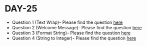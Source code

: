 # DAY-25

* Question 1 (Text Wrap)- Please find the question [here](./Question-1/question.pdf)
* Question 2 (Welcome Message)- Please find the question [here](./Question-2/question.pdf)
* Question 3 (Format String)- Please find the question [here](./Question-3/question.pdf)
* Question 4 (String to Integer)- Please find the question [here](https://leetcode.com/problems/string-to-integer-atoi/)
